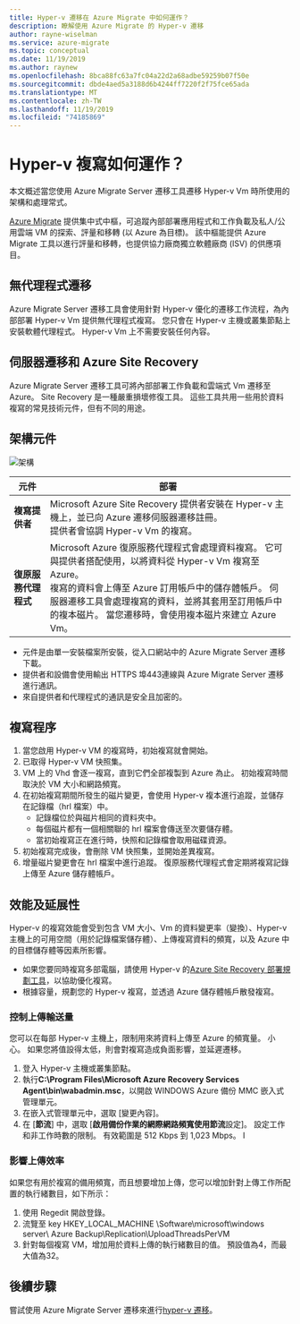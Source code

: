 ```yaml
---
title: Hyper-v 遷移在 Azure Migrate 中如何運作？
description: 瞭解使用 Azure Migrate 的 Hyper-v 遷移
author: rayne-wiselman
ms.service: azure-migrate
ms.topic: conceptual
ms.date: 11/19/2019
ms.author: raynew
ms.openlocfilehash: 8bca88fc63a7fc04a22d2a68adbe59259b07f50e
ms.sourcegitcommit: dbde4aed5a3188d6b4244ff7220f2f75fce65ada
ms.translationtype: MT
ms.contentlocale: zh-TW
ms.lasthandoff: 11/19/2019
ms.locfileid: "74185869"
---
```

# <a name="how-does-hyper-v-replication-work"></a>Hyper-v 複寫如何運作？

本文概述當您使用 Azure Migrate Server 遷移工具遷移 Hyper-v Vm 時所使用的架構和處理常式。

[Azure Migrate](migrate-services-overview.md) 提供集中式中樞，可追蹤內部部署應用程式和工作負載及私人/公用雲端 VM 的探索、評量和移轉 (以 Azure 為目標)。 該中樞能提供 Azure Migrate 工具以進行評量和移轉，也提供協力廠商獨立軟體廠商 (ISV) 的供應項目。

## <a name="agentless-migration"></a>無代理程式遷移

Azure Migrate Server 遷移工具會使用針對 Hyper-v 優化的遷移工作流程，為內部部署 Hyper-v Vm 提供無代理程式複寫。 您只會在 Hyper-v 主機或叢集節點上安裝軟體代理程式。 Hyper-v Vm 上不需要安裝任何內容。

## <a name="server-migration-and-azure-site-recovery"></a>伺服器遷移和 Azure Site Recovery

Azure Migrate Server 遷移工具可將內部部署工作負載和雲端式 Vm 遷移至 Azure。 Site Recovery 是一種嚴重損壞修復工具。 這些工具共用一些用於資料複寫的常見技術元件，但有不同的用途。 


## <a name="architectural-components"></a>架構元件

![架構](./media/hyper-v-replication-architecture/architecture.png)



**元件** | **部署** | 
--- | --- 
**複寫提供者** | Microsoft Azure Site Recovery 提供者安裝在 Hyper-v 主機上，並已向 Azure 遷移伺服器遷移註冊。<br/> 提供者會協調 Hyper-v Vm 的複寫。
**復原服務代理程式** | Microsoft Azure 復原服務代理程式會處理資料複寫。 它可與提供者搭配使用，以將資料從 Hyper-v Vm 複寫至 Azure。<br/> 複寫的資料會上傳至 Azure 訂用帳戶中的儲存體帳戶。 伺服器遷移工具會處理複寫的資料，並將其套用至訂用帳戶中的複本磁片。 當您遷移時，會使用複本磁片來建立 Azure Vm。

- 元件是由單一安裝檔案所安裝，從入口網站中的 Azure Migrate Server 遷移下載。
- 提供者和設備會使用輸出 HTTPS 埠443連線與 Azure Migrate Server 遷移進行通訊。
- 來自提供者和代理程式的通訊是安全且加密的。


## <a name="replication-process"></a>複寫程序

1. 當您啟用 Hyper-v VM 的複寫時，初始複寫就會開始。
2. 已取得 Hyper-v VM 快照集。
3. VM 上的 Vhd 會逐一複寫，直到它們全部複製到 Azure 為止。 初始複寫時間取決於 VM 大小和網路頻寬。
4. 在初始複寫期間所發生的磁片變更，會使用 Hyper-v 複本進行追蹤，並儲存在記錄檔（hrl 檔案）中。
    - 記錄檔位於與磁片相同的資料夾中。
    - 每個磁片都有一個相關聯的 hrl 檔案會傳送至次要儲存體。
    - 當初始複寫正在進行時，快照和記錄檔會取用磁碟資源。
4. 初始複寫完成後，會刪除 VM 快照集，並開始差異複寫。
5. 增量磁片變更會在 hrl 檔案中進行追蹤。 復原服務代理程式會定期將複寫記錄上傳至 Azure 儲存體帳戶。


## <a name="performance-and-scaling"></a>效能及延展性

Hyper-v 的複寫效能會受到包含 VM 大小、Vm 的資料變更率（變換）、Hyper-v 主機上的可用空間（用於記錄檔案儲存體）、上傳複寫資料的頻寬，以及 Azure 中的目標儲存體等因素所影響。

- 如果您要同時複寫多部電腦，請使用 Hyper-v 的[Azure Site Recovery 部署規劃工具](../site-recovery/hyper-v-deployment-planner-overview.md)，以協助優化複寫。
- 根據容量，規劃您的 Hyper-v 複寫，並透過 Azure 儲存體帳戶散發複寫。

### <a name="control-upload-throughput"></a>控制上傳輸送量

您可以在每部 Hyper-v 主機上，限制用來將資料上傳至 Azure 的頻寬量。 小心。 如果您將值設得太低，則會對複寫造成負面影響，並延遲遷移。


1. 登入 Hyper-v 主機或叢集節點。
2. 執行**C:\Program Files\Microsoft Azure Recovery Services Agent\bin\wabadmin.msc**，以開啟 WINDOWS Azure 備份 MMC 嵌入式管理單元。
3. 在嵌入式管理單元中，選取 [變更內容]。
4. 在 [**節流**] 中，選取 [**啟用備份作業的網際網路頻寬使用節流**設定]。 設定工作和非工作時數的限制。 有效範圍是 512 Kbps 到 1,023 Mbps。
I

### <a name="influence-upload-efficiency"></a>影響上傳效率

如果您有用於複寫的備用頻寬，而且想要增加上傳，您可以增加針對上傳工作所配置的執行緒數目，如下所示：

1. 使用 Regedit 開啟登錄。
2. 流覽至 key HKEY_LOCAL_MACHINE \Software\microsoft\windows server\ Azure Backup\Replication\UploadThreadsPerVM
3. 針對每個複寫 VM，增加用於資料上傳的執行緒數目的值。 預設值為4，而最大值為32。 




## <a name="next-steps"></a>後續步驟

嘗試使用 Azure Migrate Server 遷移來進行[hyper-v 遷移](tutorial-migrate-hyper-v.md)。
